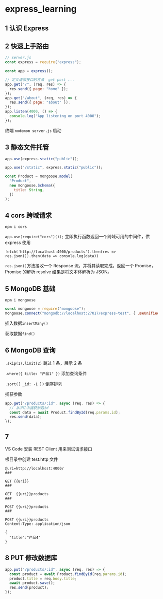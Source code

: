 # express_learning

## 1 认识 Express

## 2 快速上手路由

```js
// server.js
const express = require("express");

const app = express();

// 定义请求接口的方法  get post ...
app.get("/", (req, res) => {
  res.send({ page: "home" });
});
app.get("/about", (req, res) => {
  res.send({ page: "about" });
});
app.listen(4000, () => {
  console.log("App listening on port 4000");
});
```

终端 `nodemon server.js` 启动

## 3 静态文件托管

```js
app.use(express.static("public"));

app.use("/static", express.static("public"));

const Product = mongoose.model(
  "Product",
  new mongoose.Schema({
    title: String,
  })
);
```

## 4 cors 跨域请求

`npm i cors`

`app.use(require("cors")());` 立即执行函数返回一个跨域可用的中间件，供 express 使用

`fetch('http://localhost:4000/products').then(res => res.json()).then(data => console.log(data))`

`res.json()`方法接收一个 Response 流，并将其读取完成。返回一个 Promise，Promise 的解析 resolve 结果是将文本体解析为 JSON。

## 5 MongoDB 基础

`npm i mongoose`

```js
const mongoose = require("mongoose");
mongoose.connect("mongodb://localhost:27017/express-test", { useUnifiedTopology: true, useNewUrlParser: true });
```

插入数据`insertMany()`

获取数据`find()`

## 6 MongoDB 查询

`.skip(1).limit(2)` 跳过 1 条，展示 2 条

`.where({ title: "产品1" })` 添加查询条件

`.sort({ _id: -1 })` 倒序排列

捕获参数

```js
app.get("/products/:id", async (req, res) => {
  // 从URI中捕获参数id
  const data = await Product.findById(req.params.id);
  res.send(data);
});
```

## 7

VS Code 安装 REST Client 用来测试请求接口

根目录中创建 test.http 文件

```http
@uri=http://localhost:4000/
###

GET {{uri}}
###

GET  {{uri}}products
###

POST {{uri}}products
###

POST {{uri}}products
Content-Type: application/json

{
  "title":"产品4"
}
```

## 8 PUT 修改数据库

```js
app.put("/products/:id", async (req, res) => {
  const product = await Product.findById(req.params.id);
  product.title = req.body.title;
  await product.save();
  res.send(product);
});
```
